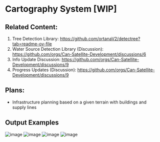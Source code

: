 # Cartography System [WIP]
## Related Content:
1. Tree Detection Library: https://github.com/ortanaV2/detectree?tab=readme-ov-file
2. Water Source Detection Library (Discussion): https://github.com/orgs/Can-Satellite-Development/discussions/6
3. Info Update Discussion: https://github.com/orgs/Can-Satellite-Development/discussions/9
4. Progress Updates (Discussion): https://github.com/orgs/Can-Satellite-Development/discussions/9
## Plans:
- Infrastructure planning based on a given terrain with buildings and supply lines
## Output Examples
![image](https://github.com/user-attachments/assets/fc2deaea-d6f2-4d62-8eb9-e939232a5348)
![image](https://github.com/user-attachments/assets/612fc5cb-6aef-4252-951a-60755f6ee357)
![image](https://github.com/user-attachments/assets/60609d98-5a04-4cb7-a7a4-b45d1609edb4)
![image](https://github.com/user-attachments/assets/ab2d3729-2893-48d0-96be-c83d74057697)




